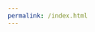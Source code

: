 ```yaml
---
permalink: /index.html
---
```


<script id="musicbox-timemaps-data" type="text/json">{% include timemaps/{{site.performance}}.json %}</script>

<script id="input" type="text/humdrum">{% include scores/{{site.performance}}.krn %}</script>

<div id="select-container"></div>

<div id="musicbox-score-container"></div>


